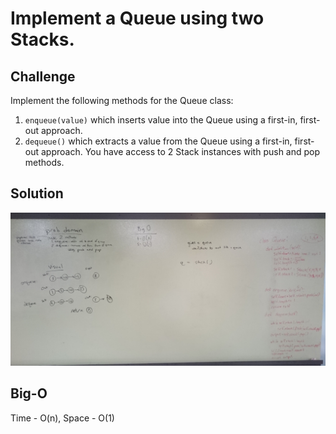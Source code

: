 # Implement a Queue using two Stacks.

## Challenge
Implement the following methods for the Queue class:

1. ```enqueue(value)``` which inserts value into the Queue using a first-in, first-out approach.
2. ```dequeue()``` which extracts a value from the Queue using a first-in, first-out approach.
You have access to 2 Stack instances with push and pop methods.

## Solution
![Solution](/assets/queue_with_stacks.jpg)

## Big-O
Time - O(n), Space - O(1)

